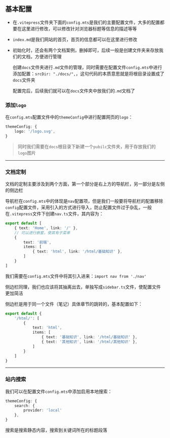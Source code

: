 ## 基本配置

- 在`.vitepress`文件夹下面的`config.mts`是我们的主要配置文件，大多的配置都要在这里进行修改，可以修改针对浏览器标题等信息的描述等等

- `index.md`是我们网站的首页，首页的信息都可以在这里进行修改

- 初始化时，还会有两个文档案例，删掉即可，后续一般是创建文件夹来存放我们的文档，方便进行管理

  创建`docs`文件夹进行`.md`文件的管理，同时需要在配置文件`config.mts`中进行添加配置：`srcDir: "./docs/",`，这句代码的本质意思就是将根目录设置成了`docs`文件夹

  配置完后，后续我们就可以在`docs`文件夹中放我们的`.md`文档了

### 添加`logo`

在`config.mts`配置文件中的`themeConfig`中进行配置网页的`logo`：

```ts
themeConfig: {
    logo: '/logo.svg',
}
```

> 同时我们需要在`docs`根目录下新建一个`pubilc`文件夹，用于存放我们的`logo`图片

***

### 文档定制

文档的定制主要涉及到两个方面，第一个部分是右上方的导航栏，另一部分是左侧的侧边栏

导航栏在`config.mts`中的体现是`nav`配置项，但是我们一般要将导航栏的配置移除`config`配置文件，采用引入的方式进行导入，防止配置文件过于杂乱，一般在`.vitepress`文件下创建`nav.ts`文件，其内容为：

```ts
export default [
    { text: 'Home', link: '/' },
    // 可以进行嵌套，使其有子菜单
    { 
        text: '前端',
        items: [
            { text: 'html', link: '/html/基础知识' },
        ]
    }
]
```

我们需要在`config.mts`文件中将其引入进来：`import nav from './nav'`

侧边栏同理，我们也应该将其抽离出去，单独写成`sidebar.ts`文件，使配置文件更加简洁

侧边栏是用于同一个文件（笔记）具体章节的跳转的，基本配置如下：

```ts
export default {
    '/html/': [
        {
            text: 'html',
            items: [
                { text: '基础知识', link: '/html/基础知识' },
                { text: '其他知识', link: '/html/其他知识' },
            ]
        }
    ]
}
```

***

### 站内搜索

我们可以在配置文件`config.mts`中添加启用本地搜索：

```ts
themeConfig: {
    search: {
        provider: 'local'
    },
}
```

搜索是搜索静态内容，搜索到关键词所在的标题段落

